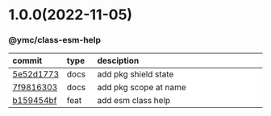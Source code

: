 
<style>
table{
    display:table;
    width:100%;
}
table th:nth-of-type(1),table th:nth-of-type(2) {
    width:12%;
}
</style>


<a name="1.0.0"></a>
# 1.0.0(2022-11-05)
### @ymc/class-esm-help

<div align="center" style="margin-left: auto;margin-right: auto;background:white;">

commit|type|desciption
:----|:----|:----
[5e52d1773](https://github.com/ymc-github/js-idea/commit/c5e52d1773159b3252278bb29071fd7bba76a037)|docs|add pkg shield state
[7f9816303](https://github.com/ymc-github/js-idea/commit/17f9816303affed7df6cf9d56cf31f4ee2c7cbd5)|docs|add pkg scope at name
[b159454bf](https://github.com/ymc-github/js-idea/commit/db159454bf5975d02e515c45ee6763aeeb96f92e)|feat|add esm class help

</div>